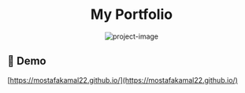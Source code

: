 
<h1 id="title" align="center">My Portfolio</h1>

<p align="center"><img src="https://socialify.git.ci/mostafakamal22/mk-portfolio/image?description=1&amp;language=1&amp;name=1&amp;owner=1&amp;stargazers=1&amp;theme=Auto" alt="project-image"></p>


<h2>🚀 Demo</h2>

[https://mostafakamal22.github.io/](https://mostafakamal22.github.io/)

